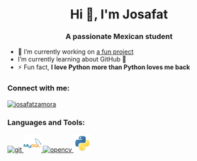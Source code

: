 <h1 align="center">Hi 👋, I'm Josafat</h1>
<h3 align="center">A passionate Mexican student</h3>

- 🔭 I’m currently working on [a fun project](https://github.com/JosafatZM/rehab-tech-biofeedback)
- I’m currently learning about GitHub 🐙
- ⚡ Fun fact, **I love Python more than Python loves me back**

<h3 align="left">Connect with me:</h3>
<p align="left">
<a href="https://linkedin.com/in/josafatzamora" target="blank"><img align="center" src="https://raw.githubusercontent.com/rahuldkjain/github-profile-readme-generator/master/src/images/icons/Social/linked-in-alt.svg" alt="josafatzamora" height="30" width="40" /></a>
</p>

<h3 align="left">Languages and Tools:</h3>
<p align="left"> <a href="https://git-scm.com/" target="_blank" rel="noreferrer"> <img src="https://www.vectorlogo.zone/logos/git-scm/git-scm-icon.svg" alt="git" width="40" height="40"/> </a> <a href="https://www.mysql.com/" target="_blank" rel="noreferrer"> <img src="https://raw.githubusercontent.com/devicons/devicon/master/icons/mysql/mysql-original-wordmark.svg" alt="mysql" width="40" height="40"/> </a> <a href="https://opencv.org/" target="_blank" rel="noreferrer"> <img src="https://www.vectorlogo.zone/logos/opencv/opencv-icon.svg" alt="opencv" width="40" height="40"/> </a> <a href="https://www.python.org" target="_blank" rel="noreferrer"> <img src="https://raw.githubusercontent.com/devicons/devicon/master/icons/python/python-original.svg" alt="python" width="40" height="40"/> </a> </p>
